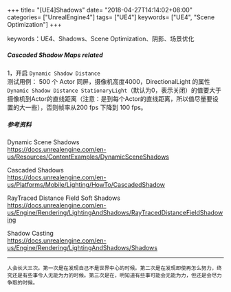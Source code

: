 +++
title= "[UE4]Shadows"
date= "2018-04-27T14:14:02+08:00"
categories= ["UnrealEngine4"]
tags= ["UE4"]
keywords= ["UE4", "Scene Optimization"]
+++

keywords：UE4、Shadows、Scene Optimization、阴影、场景优化

##### Cascaded Shadow Maps related

1，开启 `Dynamic Shadow Distance`  
测试用例： 500 个  Actor 同屏，摄像机高度4000，DirectionalLight 的属性`Dynamic Shadow Distance StationaryLight`（默认为0，表示关闭）的值要大于摄像机到Actor的直线距离（注意：是到每个Actor的直线距离，所以值尽量要设置的大一些），否则帧率从200 fps 下降到 100 fps。


##### 参考资料

Dynamic Scene Shadows  
https://docs.unrealengine.com/en-us/Resources/ContentExamples/DynamicSceneShadows

Cascaded Shadows  
https://docs.unrealengine.com/en-us/Platforms/Mobile/Lighting/HowTo/CascadedShadow

RayTraced Distance Field Soft Shadows  
https://docs.unrealengine.com/en-us/Engine/Rendering/LightingAndShadows/RayTracedDistanceFieldShadowing

Shadow Casting  
https://docs.unrealengine.com/en-us/Engine/Rendering/LightingAndShadows/Shadows

***
`人会长大三次。第一次是在发现自己不是世界中心的时候。第二次是在发现即使再怎么努力，终究还是有些事令人无能为力的时候。第三次是在，明知道有些事可能会无能为力，但还是会尽力争取的时候。`